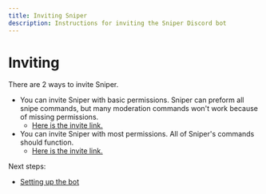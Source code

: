 ```yaml
---
title: Inviting Sniper
description: Instructions for inviting the Sniper Discord bot
---
```


# Inviting

There are 2 ways to invite Sniper.

- You can invite Sniper with basic permissions. Sniper can preform all snipe commands, but many moderation commands won't work because of missing permissions.
  - [Here is the invite link.](https://discord.com/api/oauth2/authorize?client_id=893619442712444970&permissions=533112155862&scope=bot%20applications.commands)
- You can invite Sniper with most permissions. All of Sniper's commands should function.
  - [Here is the invite link.](https://discord.com/api/oauth2/authorize?client_id=893619442712444970&permissions=126016&scope=bot%20applications.commands)

Next steps:

- [Setting up the bot](./setup.md)
